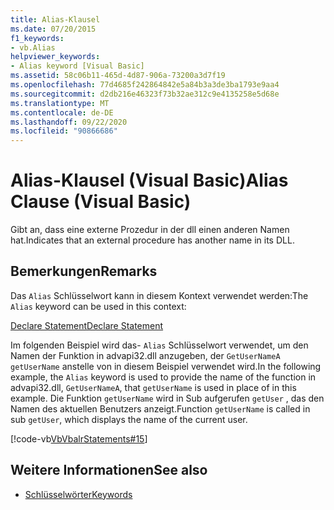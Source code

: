 ```yaml
---
title: Alias-Klausel
ms.date: 07/20/2015
f1_keywords:
- vb.Alias
helpviewer_keywords:
- Alias keyword [Visual Basic]
ms.assetid: 58c06b11-465d-4d87-906a-73200a3d7f19
ms.openlocfilehash: 77d4685f242864842e5a84b3a3de3ba1793e9aa4
ms.sourcegitcommit: d2db216e46323f73b32ae312c9e4135258e5d68e
ms.translationtype: MT
ms.contentlocale: de-DE
ms.lasthandoff: 09/22/2020
ms.locfileid: "90866686"
---
```

# <a name="alias-clause-visual-basic"></a><span data-ttu-id="ab82a-102">Alias-Klausel (Visual Basic)</span><span class="sxs-lookup"><span data-stu-id="ab82a-102">Alias Clause (Visual Basic)</span></span>

<span data-ttu-id="ab82a-103">Gibt an, dass eine externe Prozedur in der dll einen anderen Namen hat.</span><span class="sxs-lookup"><span data-stu-id="ab82a-103">Indicates that an external procedure has another name in its DLL.</span></span>  
  
## <a name="remarks"></a><span data-ttu-id="ab82a-104">Bemerkungen</span><span class="sxs-lookup"><span data-stu-id="ab82a-104">Remarks</span></span>  

 <span data-ttu-id="ab82a-105">Das `Alias` Schlüsselwort kann in diesem Kontext verwendet werden:</span><span class="sxs-lookup"><span data-stu-id="ab82a-105">The `Alias` keyword can be used in this context:</span></span>  
  
 [<span data-ttu-id="ab82a-106">Declare Statement</span><span class="sxs-lookup"><span data-stu-id="ab82a-106">Declare Statement</span></span>](declare-statement.md)  
  
 <span data-ttu-id="ab82a-107">Im folgenden Beispiel wird das- `Alias` Schlüsselwort verwendet, um den Namen der Funktion in advapi32.dll anzugeben, der `GetUserNameA` `getUserName` anstelle von in diesem Beispiel verwendet wird.</span><span class="sxs-lookup"><span data-stu-id="ab82a-107">In the following example, the `Alias` keyword is used to provide the name of the function in advapi32.dll, `GetUserNameA`, that `getUserName` is used in place of in this example.</span></span> <span data-ttu-id="ab82a-108">Die Funktion `getUserName` wird in Sub aufgerufen `getUser` , das den Namen des aktuellen Benutzers anzeigt.</span><span class="sxs-lookup"><span data-stu-id="ab82a-108">Function `getUserName` is called in sub `getUser`, which displays the name of the current user.</span></span>  
  
 [!code-vb[VbVbalrStatements#15](~/samples/snippets/visualbasic/VS_Snippets_VBCSharp/VbVbalrStatements/VB/Class1.vb#15)]  
  
## <a name="see-also"></a><span data-ttu-id="ab82a-109">Weitere Informationen</span><span class="sxs-lookup"><span data-stu-id="ab82a-109">See also</span></span>

- [<span data-ttu-id="ab82a-110">Schlüsselwörter</span><span class="sxs-lookup"><span data-stu-id="ab82a-110">Keywords</span></span>](../keywords/index.md)
